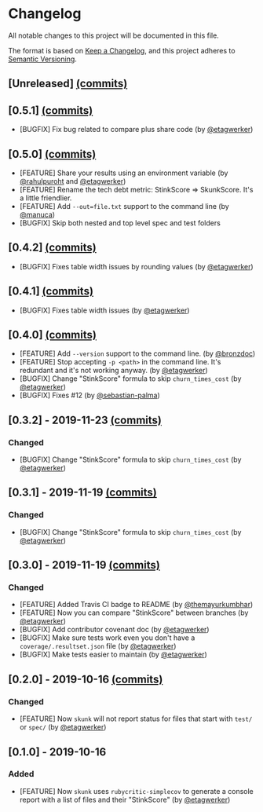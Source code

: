# Changelog

All notable changes to this project will be documented in this file.

The format is based on [Keep a Changelog](https://keepachangelog.com/en/1.0.0/),
and this project adheres to [Semantic Versioning](https://semver.org/spec/v2.0.0.html).

## [Unreleased] [(commits)](https://github.com/fastruby/skunk/compare/v0.5.1...HEAD)

## [0.5.1] [(commits)](https://github.com/fastruby/skunk/compare/v0.5.0...v0.5.1)

* [BUGFIX] Fix bug related to compare plus share code (by [@etagwerker]())

## [0.5.0] [(commits)](https://github.com/fastruby/skunk/compare/v0.4.2...v0.5.0)

* [FEATURE] Share your results using an environment variable (by [@rahulpuroht]() and [@etagwerker]())
* [FEATURE] Rename the tech debt metric: StinkScore => SkunkScore. It's a little friendlier.
* [FEATURE] Add `--out=file.txt` support to the command line (by [@manuca]())
* [BUGFIX] Skip both nested and top level spec and test folders

## [0.4.2] [(commits)](https://github.com/fastruby/skunk/compare/v0.4.1...v0.4.2)
* [BUGFIX] Fixes table width issues by rounding values (by [@etagwerker]())

## [0.4.1] [(commits)](https://github.com/fastruby/skunk/compare/v0.4.0...v0.4.1)
* [BUGFIX] Fixes table width issues (by [@etagwerker]())

## [0.4.0] [(commits)](https://github.com/fastruby/skunk/compare/v0.3.2...v0.4.0)
* [FEATURE] Add `--version` support to the command line. (by [@bronzdoc]())
* [FEATURE] Stop accepting `-p <path>` in the command line. It's redundant and it's not working anyway. (by [@etagwerker]())
* [BUGFIX] Change "StinkScore" formula to skip `churn_times_cost` (by [@etagwerker]())
* [BUGFIX] Fixes #12 (by [@sebastian-palma]())

## [0.3.2] - 2019-11-23 [(commits)](https://github.com/fastruby/skunk/compare/v0.3.1...v0.3.2)
### Changed
* [BUGFIX] Change "StinkScore" formula to skip `churn_times_cost` (by [@etagwerker]())

## [0.3.1] - 2019-11-19 [(commits)](https://github.com/fastruby/skunk/compare/v0.3.0...v0.3.1)
### Changed
* [BUGFIX] Change "StinkScore" formula to skip `churn_times_cost` (by [@etagwerker]())

## [0.3.0] - 2019-11-19 [(commits)](https://github.com/fastruby/skunk/compare/v0.2.0...v0.3.0)
### Changed
* [FEATURE] Added Travis CI badge to README (by [@themayurkumbhar]())
* [FEATURE] Now you can compare "StinkScore" between branches (by [@etagwerker]())
* [BUGFIX] Add contributor covenant doc (by [@etagwerker]())
* [BUGFIX] Make sure tests work even you don't have a `coverage/.resultset.json` file (by [@etagwerker]())
* [BUGFIX] Make tests easier to maintain (by [@etagwerker]())

## [0.2.0] - 2019-10-16 [(commits)](https://github.com/fastruby/skunk/compare/v0.1.0...v0.2.0)
### Changed
- [FEATURE] Now `skunk` will not report status for files that start with `test/` or `spec/` (by [@etagwerker]())

## [0.1.0] - 2019-10-16
### Added
- [FEATURE] Now `skunk` uses `rubycritic-simplecov` to generate a console report with a list
of files and their "StinkScore" (by [@etagwerker]())
